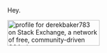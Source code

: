 Hey.

<!--
**derek-baker/derek-baker** is a ✨ _special_ ✨ repository because its `README.md` (this file) appears on your GitHub profile.

Here are some ideas to get you started:

- 🔭 I’m currently working on ...
- 🌱 I’m currently learning ...
- 👯 I’m looking to collaborate on ...
- 🤔 I’m looking for help with ...
- 💬 Ask me about ...
- 📫 How to reach me: ...
- 😄 Pronouns: ...
- ⚡ Fun fact: ...
-->

<a href="https://stackexchange.com/users/10030726/derekbaker783"><img src="https://stackexchange.com/users/flair/10030726.png" width="208" height="58" alt="profile for derekbaker783 on Stack Exchange, a network of free, community-driven Q&amp;A sites" title="profile for derekbaker783 on Stack Exchange, a network of free, community-driven Q&amp;A sites" /></a>
